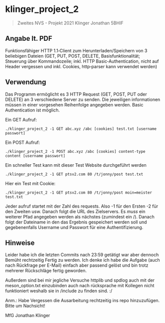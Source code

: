 # klinger_project_2
> Zweites NVS - Projekt 2021
> Klinger Jonathan 5BHIF

## Angabe lt. PDF
Funktionsfähiger HTTP 1.1‐Client zum Herunterladen/Speichern von
3
beliebigen Dateien (GET, PUT, POST, DELETE, Basisfunktionalität;
Steuerung über Kommandozeile; inkl. HTTP Basic‐Authentication,
nicht auf Header vergessen und inkl. Cookies, http‐parser kann verwendet werden)

## Verwendung
Das Programm ermöglicht es 3 HTTP Request (GET, POST, PUT oder DELETE) an 3 verschiedene Server zu senden. Die jeweiligen informationen müssen in einer vorgesehen Reihenfolge angegeben werden. Basic Authentication ist möglich. 

Ein GET Aufruf: 
```
./klinger_project_2 -1 GET abc.xyz /abc [cookies] test.txt [username passwort]
```

Ein POST Aufruf:
```
./klinger_project_2 -1 POST abc.xyz /abc [cookies] content-type content [username passwort]
```

Ein schneller Test kann mit dieser Test Website durchgeführt werden
```
./klinger_project_2 -1 GET ptsv2.com 80 /t/jonny/post test.txt  
```

Hier ein Test mit Cookie:
```
./klinger_project_2 -1 GET ptsv2.com 80 /t/jonny/post moin=meister test.txt   
```

Jeder aufruf startet mit der Zahl des requests. Also -1 für den Ersten -2 für den Zweiten usw. 
Danach folgt die URL des Zielservers. Es *muss* ein weiterer Pfad angegeben werden als nächstes (zumindest ein /). Danach folgt der Dateiname in den das Ergebnis gespeichert werden soll und gegebenenfalls Username und Passwort für eine Authentifizierung. 

## Hinweise 
Leider habe ich die letzten Commits nach 23:59 getätigt war aber dennoch Bemüht rechtzeitig Fertig zu werden. Ich denke ich habe die Aufgabe (auch nach Rückfrage per E-Mail) einfach aber passend gelöst und bin trotz mehrerer Rückschläge fertig geworden. 

Außerdem sind bei mir jegliche Versuche httplib und spdlog auch mit der meson_option.txt einzubinden auch nach rücksprache mit Kollegen nicht funktioniert weshalb sie in /include zu finden sind. :/ 

Anm.: Habe Vergessen die Ausarbeitung rechtzeitig ins repo hinzuzufügen. Bitte um Nachsicht!


MfG
Jonathan Klinger